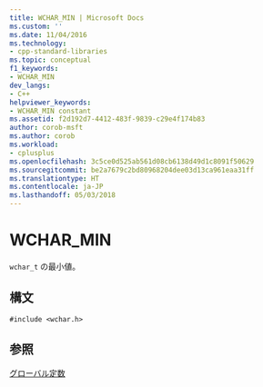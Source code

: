 ```yaml
---
title: WCHAR_MIN | Microsoft Docs
ms.custom: ''
ms.date: 11/04/2016
ms.technology:
- cpp-standard-libraries
ms.topic: conceptual
f1_keywords:
- WCHAR_MIN
dev_langs:
- C++
helpviewer_keywords:
- WCHAR_MIN constant
ms.assetid: f2d192d7-4412-483f-9839-c29e4f174b83
author: corob-msft
ms.author: corob
ms.workload:
- cplusplus
ms.openlocfilehash: 3c5ce0d525ab561d08cb6138d49d1c8091f50629
ms.sourcegitcommit: be2a7679c2bd80968204dee03d13ca961eaa31ff
ms.translationtype: HT
ms.contentlocale: ja-JP
ms.lasthandoff: 05/03/2018
---
```

# <a name="wcharmin"></a>WCHAR_MIN
`wchar_t` の最小値。  
  
## <a name="syntax"></a>構文  
  
```  
#include <wchar.h>  
```  
  
## <a name="see-also"></a>参照  
 [グローバル定数](../c-runtime-library/global-constants.md)